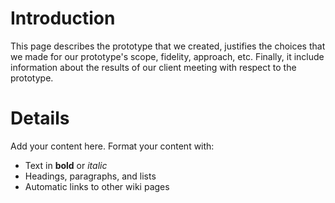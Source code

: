 # Introduction #

This page describes the prototype that we created, justifies the choices that we made for our prototype's scope, fidelity, approach, etc. Finally, it include information about the results of our client meeting with respect to the prototype.

# Details #

Add your content here.  Format your content with:
  * Text in **bold** or _italic_
  * Headings, paragraphs, and lists
  * Automatic links to other wiki pages